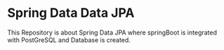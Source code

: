 
# Spring Data Data JPA

This Repository is about Spring Data JPA
where springBoot is integrated with PostGreSQL and Database is created.
